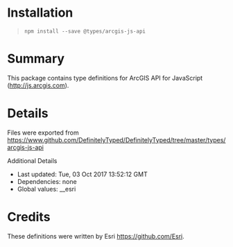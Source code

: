 # Installation
> `npm install --save @types/arcgis-js-api`

# Summary
This package contains type definitions for ArcGIS API for JavaScript (http://js.arcgis.com).

# Details
Files were exported from https://www.github.com/DefinitelyTyped/DefinitelyTyped/tree/master/types/arcgis-js-api

Additional Details
 * Last updated: Tue, 03 Oct 2017 13:52:12 GMT
 * Dependencies: none
 * Global values: __esri

# Credits
These definitions were written by Esri <https://github.com/Esri>.
